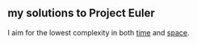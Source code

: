## my solutions to Project Euler

I aim for the lowest complexity in both [time](http://en.wikipedia.org/wiki/Analysis_of_algorithms#Orders_of_growth) and [space](http://en.wikipedia.org/wiki/Analysis_of_algorithms#Growth_rate_analysis_of_other_resources).
